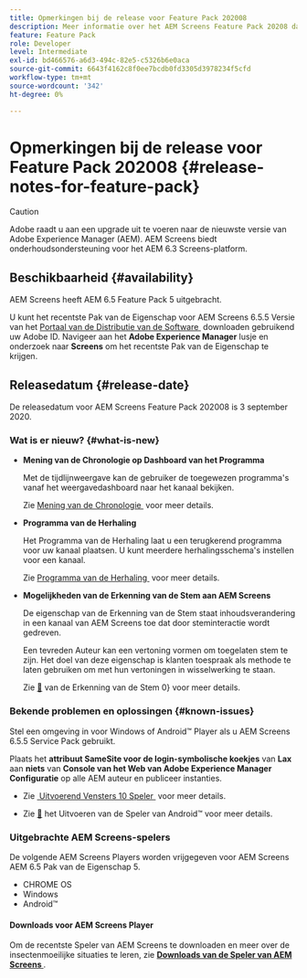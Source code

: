 ```yaml
---
title: Opmerkingen bij de release voor Feature Pack 202008
description: Meer informatie over het AEM Screens Feature Pack 20208 dat op 3 september 2020 is uitgebracht.
feature: Feature Pack
role: Developer
level: Intermediate
exl-id: bd466576-a6d3-494c-82e5-c5326b6e0aca
source-git-commit: 6643f4162c8f0ee7bcdb0fd3305d3978234f5cfd
workflow-type: tm+mt
source-wordcount: '342'
ht-degree: 0%

---
```


# Opmerkingen bij de release voor Feature Pack 202008 {#release-notes-for-feature-pack}

>[!CAUTION]
>
>Adobe raadt u aan een upgrade uit te voeren naar de nieuwste versie van Adobe Experience Manager (AEM). AEM Screens biedt onderhoudsondersteuning voor het AEM 6.3 Screens-platform.

## Beschikbaarheid {#availability}

AEM Screens heeft AEM 6.5 Feature Pack 5 uitgebracht.

U kunt het recentste Pak van de Eigenschap voor AEM Screens 6.5.5 Versie van het [&#x200B; Portaal van de Distributie van de Software &#x200B;](https://experience.adobe.com/#/downloads/content/software-distribution/en/aem.html) downloaden gebruikend uw Adobe ID. Navigeer aan het **Adobe Experience Manager** lusje en onderzoek naar **Screens** om het recentste Pak van de Eigenschap te krijgen.

## Releasedatum {#release-date}

De releasedatum voor AEM Screens Feature Pack 202008 is 3 september 2020.

### Wat is er nieuw? {#what-is-new}

* **Mening van de Chronologie op Dashboard van het Programma**

  Met de tijdlijnweergave kan de gebruiker de toegewezen programma&#39;s vanaf het weergavedashboard naar het kanaal bekijken.

  Zie [&#x200B; Mening van de Chronologie &#x200B;](/help/user-guide/channel-assignment-latest-fp.md#timeline-view) voor meer details.

* **Programma van de Herhaling**

  Het Programma van de Herhaling laat u een terugkerend programma voor uw kanaal plaatsen. U kunt meerdere herhalingsschema&#39;s instellen voor een kanaal.

  Zie [&#x200B; Programma van de Herhaling &#x200B;](/help/user-guide/channel-assignment-latest-fp.md#recurrence-schedule) voor meer details.

* **Mogelijkheden van de Erkenning van de Stem aan AEM Screens**

  De eigenschap van de Erkenning van de Stem staat inhoudsverandering in een kanaal van AEM Screens toe dat door steminteractie wordt gedreven.

  Een tevreden Auteur kan een vertoning vormen om toegelaten stem te zijn. Het doel van deze eigenschap is klanten toespraak als methode te laten gebruiken om met hun vertoningen in wisselwerking te staan.

  Zie [&#128279;](voice-recognition.md) van de Erkenning van de Stem 0&rbrace; voor meer details.

### Bekende problemen en oplossingen {#known-issues}

Stel een omgeving in voor Windows of Android™ Player als u AEM Screens 6.5.5 Service Pack gebruikt.

Plaats het **attribuut SameSite voor de login-symbolische koekjes** van **Lax** aan **niets** van **Console van het Web van Adobe Experience Manager
Configuratie** op alle AEM auteur en publiceer instanties.

* Zie [&#x200B; Uitvoerend Vensters 10 Speler &#x200B;](implementing-windows-player.md#fp-environment-setup) voor meer details.

* Zie [&#128279;](implementing-android-player.md#fp-environment-setup) het Uitvoeren van de Speler van Android™  voor meer details.

### Uitgebrachte AEM Screens-spelers

De volgende AEM Screens Players worden vrijgegeven voor AEM Screens AEM 6.5 Pak van de Eigenschap 5.

* CHROME OS
* Windows
* Android™

#### Downloads voor AEM Screens Player

Om de recentste Speler van AEM Screens te downloaden en meer over de insectenmoeilijke situaties te leren, zie **[Downloads van de Speler van AEM Screens &#x200B;](https://download.macromedia.com/screens/index.html)**.
